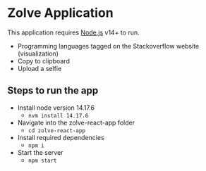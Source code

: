 # Zolve Application

This application requires [Node.js](https://nodejs.org/) v14+ to run.
- Programming languages tagged on the Stackoverflow website (visualization)
- Copy to clipboard 
- Upload a selfie 

## Steps to run the app
- Install node version 14.17.6
    - ```nvm install 14.17.6```
- Navigate into the zolve-react-app folder
    - ```cd zolve-react-app```
- Install required dependencies
    - ```npm i```
- Start the server
    - ```npm start```   
